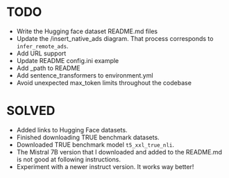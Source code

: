 # TODO
- Write the Hugging face dataset README.md files
- Update the /insert_native_ads diagram. That process corresponds to `infer_remote_ads`.
- Add URL support
- Update README config.ini example
- Add _path to README
- Add sentence_transformers to environment.yml
- Avoid unexpected max_token limits throughout the codebase

# SOLVED
- Added links to Hugging Face datasets.
- Finished downloading TRUE benchmark datasets.
- Downloaded TRUE benchmark model `t5_xxl_true_nli`.
- The Mistral 7B version that I downloaded and added to the README.md is not good at following instructions.
- Experiment with a newer instruct version. It works way better!